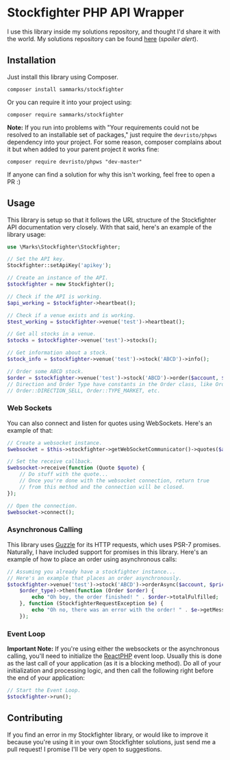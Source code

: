 # Stockfighter PHP API Wrapper

I use this library inside my solutions repository, and thought I'd share it with the world.
My solutions repository can be found [here](https://github.com/sammarks/stockfighter-solution-php)
(*spoiler alert*).

## Installation

Just install this library using Composer.

```
composer install sammarks/stockfighter
```

Or you can require it into your project using:

```
composer require sammarks/stockfighter
```

**Note:** If you run into problems with "Your requirements could not be resolved to an installable
set of packages," just require the `devristo/phpws` dependency into your project. For some reason,
composer complains about it but when added to your parent project it works fine:

```
composer require devristo/phpws "dev-master"
```

If anyone can find a solution for why this isn't working, feel free to open a PR :)

## Usage

This library is setup so that it follows the URL structure of the Stockfighter API documentation
very closely. With that said, here's an example of the library usage:

```php
use \Marks\Stockfighter\Stockfighter;

// Set the API key.
Stockfighter::setApiKey('apikey');

// Create an instance of the API.
$stockfighter = new Stockfighter();

// Check if the API is working.
$api_working = $stockfighter->heartbeat();

// Check if a venue exists and is working.
$test_working = $stockfighter->venue('test')->heartbeat();

// Get all stocks in a venue.
$stocks = $stockfighter->venue('test')->stocks();

// Get information about a stock.
$stock_info = $stockfighter->venue('test')->stock('ABCD')->info();

// Order some ABCD stock.
$order = $stockfighter->venue('test')->stock('ABCD')->order($account, $price, $quantity, $direction, $order_type);
// Direction and Order Type have constants in the Order class, like Order::DIRECTION_BUY,
// Order::DIRECTION_SELL, Order::TYPE_MARKET, etc.
```

### Web Sockets

You can also connect and listen for quotes using WebSockets. Here's an example of that:

```php
// Create a websocket instance.
$websocket = $this->stockfighter->getWebSocketCommunicator()->quotes($account, $venue, $stock);

// Set the receive callback.
$websocket->receive(function (Quote $quote) {
	// Do stuff with the quote...
	// Once you're done with the websocket connection, return true
	// from this method and the connection will be closed.
});

// Open the connection.
$websocket->connect();
```

### Asynchronous Calling

This library uses [Guzzle](https://github.com/guzzle/guzzle) for its HTTP requests, which uses PSR-7
promises. Naturally, I have included support for promises in this library. Here's an example of how
to place an order using asynchronous calls:

```php
// Assuming you already have a stockfighter instance...
// Here's an example that places an order asynchronously.
$stockfighter->venue('test')->stock('ABCD')->orderAsync($account, $price, $quantity, $direction,
	$order_type)->then(function (Order $order) {
		echo "Oh boy, the order finished! " . $order->totalFulfilled;	
	}, function (StockfighterRequestException $e) {
		echo "Oh no, there was an error with the order! " . $e->getMessage();	
	});
```

### Event Loop

**Important Note:** If you're using either the websockets or the asynchronous calling, you'll need
to initialize the [ReactPHP](https://github.com/reactphp) event loop. Usually this is done as the
last call of your application (as it is a blocking method). Do all of your initialization and
processing logic, and then call the following right before the end of your application:

```php
// Start the Event Loop.
$stockfighter->run();
```

## Contributing

If you find an error in my Stockfighter library, or would like to improve it because you're using
it in your own Stockfighter solutions, just send me a pull request! I promise I'll be very open
to suggestions.
